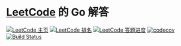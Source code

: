 # [LeetCode](https://leetcode.com) 的 Go 解答

[![LeetCode 主页](https://img.shields.io/badge/LeetCode-%s-blue.svg)](https://leetcode.com/%s/)
[![LeetCode 排名](https://img.shields.io/badge/Ranking-%d-blue.svg)](https://leetcode.com/%s/)
[![LeetCode 答题进度](https://img.shields.io/badge/Progress-%d%%25-blue.svg)](https://leetcode.com/%s/)
[![codecov](https://codecov.io/gh/aQuaYi/LeetCode-in-Go/branch/master/graph/badge.svg)](https://codecov.io/gh/aQuaYi/LeetCode-in-Go)
[![Build Status](https://www.travis-ci.org/aQuaYi/LeetCode-in-Go.svg?branch=master)](https://www.travis-ci.org/aQuaYi/LeetCode-in-Go)